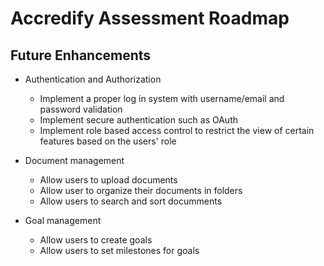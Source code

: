 # Accredify Assessment Roadmap

## Future Enhancements

- Authentication and Authorization
  - Implement a proper log in system with username/email and password validation
  - Implement secure authentication such as OAuth
  - Implement role based access control to restrict the view of certain features based on the users' role

- Document management
  - Allow users to upload documents
  - Allow user to organize their documents in folders
  - Allow users to search and sort documments

- Goal management
  - Allow users to create goals
  - Allow users to set milestones for goals